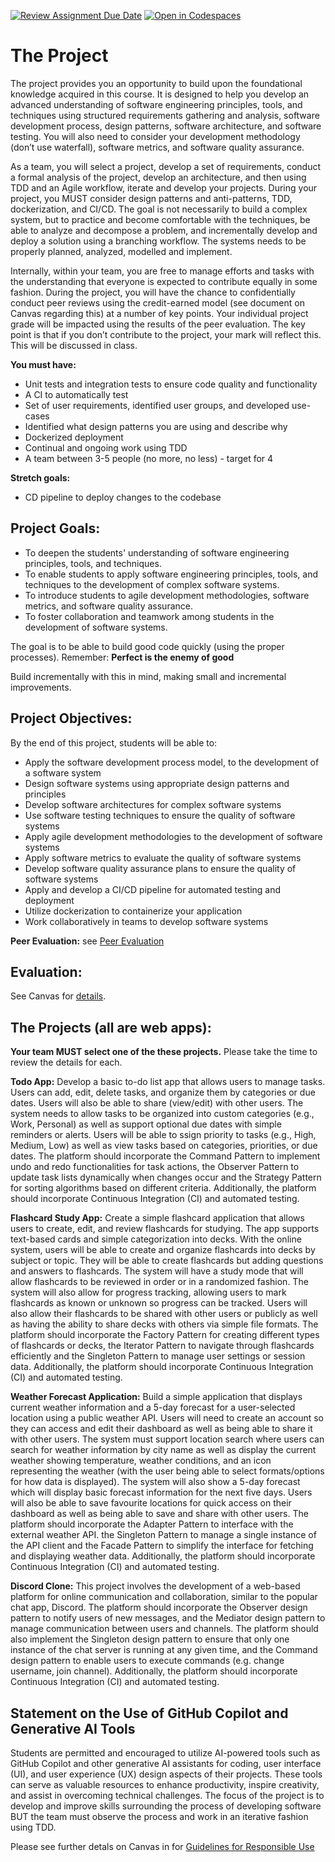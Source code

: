 [![Review Assignment Due Date](https://classroom.github.com/assets/deadline-readme-button-22041afd0340ce965d47ae6ef1cefeee28c7c493a6346c4f15d667ab976d596c.svg)](https://classroom.github.com/a/HWOPiRJG)
[![Open in Codespaces](https://classroom.github.com/assets/launch-codespace-2972f46106e565e64193e422d61a12cf1da4916b45550586e14ef0a7c637dd04.svg)](https://classroom.github.com/open-in-codespaces?assignment_repo_id=16706299)

# The Project

The project provides you an opportunity to build upon the foundational knowledge acquired in this course. It is designed to help you develop an advanced understanding of software engineering principles, tools, and techniques using structured requirements gathering and analysis, software development process, design patterns, software architecture, and software testing.  You will also need to consider your development methodology (don’t use waterfall), software metrics, and software quality assurance.

As a team, you will select a project, develop a set of requirements, conduct a formal analysis of the project, develop an architecture, and then using TDD and an Agile workflow, iterate and develop your projects.  During your project, you MUST consider design patterns and anti-patterns, TDD, dockerization, and CI/CD.  The goal is not necessarily to build a complex system, but to practice and become comfortable with the techniques, be able to analyze and decompose a problem, and incrementally develop and deploy a solution using a branching workflow.  The systems needs to be properly planned, analyzed, modelled and implement.   

Internally, within your team, you are free to manage efforts and tasks with the understanding that everyone is expected to contribute equally in some fashion.  During the project, you will have the chance to confidentially conduct peer reviews using the credit-earned model (see document on Canvas regarding this) at a number of key points.   Your individual project grade will be impacted using the results of the peer evaluation.   The key point is that if you don’t contribute to the project, your mark will reflect this.  This will be discussed in class.

**You must have:**

* Unit tests and integration tests to ensure code quality and functionality
* A CI to automatically test
* Set of user requirements, identified user groups, and developed use-cases
* Identified what design patterns you are using and describe why
* Dockerized deployment
* Continual and ongoing work using TDD 
* A team between 3-5 people (no more, no less) - target for 4

**Stretch goals:**

* CD pipeline to deploy changes to the codebase
  
## Project Goals:

* To deepen the students' understanding of software engineering principles, tools, and techniques.
* To enable students to apply software engineering principles, tools, and techniques to the development of complex software systems.
* To introduce students to agile development methodologies, software metrics, and software quality assurance.
* To foster collaboration and teamwork among students in the development of software systems.

The goal is to be able to build good code quickly (using the proper processes).  Remember: **Perfect is the enemy of good**

Build incrementally with this in mind, making small and incremental improvements.   

## Project Objectives:

By the end of this project, students will be able to:

* Apply the software development process model, to the development of a software system
* Design software systems using appropriate design patterns and principles
* Develop software architectures for complex software systems
* Use software testing techniques to ensure the quality of software systems
* Apply agile development methodologies to the development of software systems
* Apply software metrics to evaluate the quality of software systems
* Develop software quality assurance plans to ensure the quality of software systems
* Apply and develop a CI/CD pipeline for automated testing and deployment
* Utilize dockerization to containerize your application
* Work collaboratively in teams to develop software systems

**Peer Evaluation:** see [Peer Evaluation](https://canvas.ubc.ca/courses/150415/pages/peer-evaluation?wrap=1)

## Evaluation: 

See Canvas for [details](https://canvas.ubc.ca/courses/150415/pages/the-project).

## The Projects (all are web apps):

**Your team MUST select one of the these projects.**  Please take the time to review the details for each.

**Todo App:**  Develop a basic to-do list app that allows users to manage tasks. Users can add, edit, delete tasks, and organize them by categories or due dates.  Users will also be able to share (view/edit) with other users.  The system needs to allow tasks to be organized into custom categories (e.g., Work, Personal) as well as support optional due dates with simple reminders or alerts.  Users will be able to ssign priority to tasks (e.g., High, Medium, Low) as well as view tasks based on categories, priorities, or due dates.  The platform should incorporate the Command Pattern to implement undo and redo functionalities for task actions, the Observer Pattern to update task lists dynamically when changes occur and the Strategy Pattern for sorting algorithms based on different criteria. Additionally, the platform should incorporate Continuous Integration (CI) and automated testing.

**Flashcard Study App:**  Create a simple flashcard application that allows users to create, edit, and review flashcards for studying. The app supports text-based cards and simple categorization into decks.  With the online system,  users will be able to create and organize flashcards into decks by subject or topic.  They will be able to create flashcards but adding questions and answers to flashcards.   The system will have a study mode that will allow flashcards to be reviewed in order or in a randomized fashion.   The system will also allow for progress tracking, allowing users to  mark flashcards as known or unknown so progress can be tracked.  Users will also allow their flashcards to be shared with other users or publicly as well as having the ability to share decks with others via simple file formats.  The platform should incorporate the Factory Pattern for creating different types of flashcards or decks, the Iterator Pattern to  navigate through flashcards efficiently and the Singleton Pattern to manage user settings or session data.  Additionally, the platform should incorporate Continuous Integration (CI) and automated testing.

**Weather Forecast Application:** Build a simple application that displays current weather information and a 5-day forecast for a user-selected location using a public weather API.  Users will need to create an account so they can access and edit  their dashboard as well as being able to share it with other users.  The system must support location search where users can search for weather information by city name as well as display the current weather showing temperature, weather conditions, and an icon representing the weather (with the user being able to select formats/options for how data is displayed).  The system will also show a 5-day forecast which will display basic forecast information for the next five days.  Users will also be able to save favourite locations for quick access on their dashboard as well as being able to save and share with other users.   The platform should incorporate the Adapter Pattern to interface with the external weather API. the Singleton Pattern to  manage a single instance of the API client and the Facade Pattern to simplify the interface for fetching and displaying weather data.   Additionally, the platform should incorporate Continuous Integration (CI) and automated testing.

**Discord Clone:** This project involves the development of a web-based platform for online communication and collaboration, similar to the popular chat app, Discord. The platform should incorporate the Observer design pattern to notify users of new messages, and the Mediator design pattern to manage communication between users and channels. The platform should also implement the Singleton design pattern to ensure that only one instance of the chat server is running at any given time, and the Command design pattern to enable users to execute commands (e.g. change username, join channel). Additionally, the platform should incorporate Continuous Integration (CI) and automated testing.

## Statement on the Use of GitHub Copilot and Generative AI Tools

Students are permitted and encouraged to utilize AI-powered tools such as GitHub Copilot and other generative AI assistants for coding, user interface (UI), and user experience (UX) design aspects of their projects. These tools can serve as valuable resources to enhance productivity, inspire creativity, and assist in overcoming technical challenges.  The focus of the project is to develop and improve skills surrounding the process of developing software BUT the team must observe the process and work in an iterative fashion using TDD.  

Please see further detals on Canvas in for [Guidelines for Responsible Use](https://canvas.ubc.ca/courses/150415/pages/the-project)
